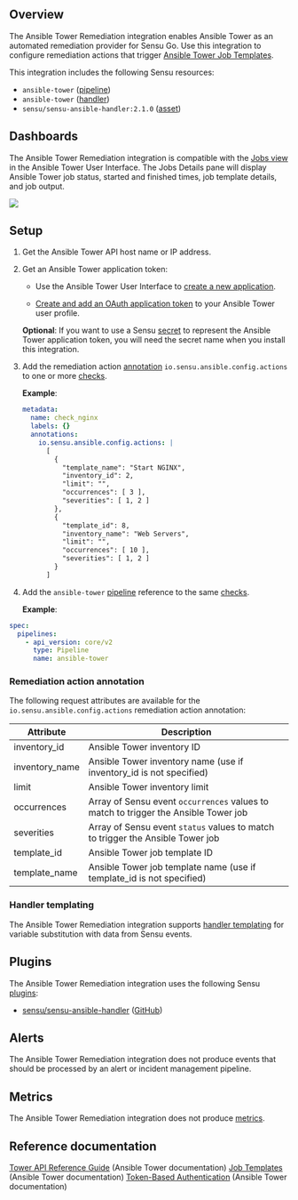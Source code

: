 ## Overview

<!-- Sensu Integration description; supports markdown -->

The Ansible Tower Remediation integration enables Ansible Tower as an automated remediation provider for Sensu Go. Use this integration to configure remediation actions that trigger [Ansible Tower Job Templates][ansible-tower-job-templates].

<!-- Provide a high level overview of the integration contents (e.g. checks, filters, mutators, handlers, assets, etc) -->

This integration includes the following Sensu resources:

* `ansible-tower` ([pipeline])
* `ansible-tower` ([handler])
* `sensu/sensu-ansible-handler:2.1.0` ([asset])

## Dashboards

<!-- List of supported dashboards w/ screenshots (supports png, jpeg, and gif images; relative paths only; e.g. `![](img/dashboard-1.png)` )-->

The Ansible Tower Remediation integration is compatible with the [Jobs view][ansible-tower-jobs-dashboard] in the Ansible Tower User Interface. The Jobs Details pane will display Ansible Tower job status, started and finished times, job template details, and job output.

![](img/job-dashboard.png)

## Setup

<!-- Sensu Integration setup instructions, including Sensu agent configuration and external component configuration -->
<!-- EXAMPLE: what configuration (if any) is required in a third-party service to enable monitoring? -->

1. Get the Ansible Tower API host name or IP address.

1. Get an Ansible Tower application token:

   - Use the Ansible Tower User Interface to [create a new application][ansible-tower-application].

   - [Create and add an OAuth application token][ansible-tower-app-token] to your Ansible Tower user profile.

   **Optional**: If you want to use a Sensu [secret] to represent the Ansible Tower application token, you will need the secret name when you install this integration.

1. Add the remediation action [annotation] `io.sensu.ansible.config.actions` to one or more [checks].

   **Example**:

   ```yaml
   metadata:
     name: check_nginx
     labels: {}
     annotations:
       io.sensu.ansible.config.actions: |
         [
           {
             "template_name": "Start NGINX",
             "inventory_id": 2,
             "limit": "",
             "occurrences": [ 3 ],
             "severities": [ 1, 2 ]
           },
           {
             "template_id": 8,
             "inventory_name": "Web Servers",
             "limit": "",
             "occurrences": [ 10 ],
             "severities": [ 1, 2 ]
           }
         ]
   ```

1. Add the `ansible-tower` [pipeline] reference to the same [checks].
   
   **Example**:

  ```yaml
  spec:
    pipelines:
      - api_version: core/v2
        type: Pipeline
        name: ansible-tower
  ```

### Remediation action annotation

The following request attributes are available for the `io.sensu.ansible.config.actions` remediation action annotation:

Attribute      | Description
-------------- | -----------
inventory_id   | Ansible Tower inventory ID
inventory_name | Ansible Tower inventory name (use if inventory_id is not specified)
limit          | Ansible Tower inventory limit
occurrences    | Array of Sensu event `occurrences` values to match to trigger the Ansible Tower job
severities     | Array of Sensu event `status` values to match to trigger the Ansible Tower job
template_id    | Ansible Tower job template ID
template_name  | Ansible Tower job template name (use if template_id is not specified)

### Handler templating

The Ansible Tower Remediation integration supports [handler templating][handler-templating] for variable substitution with data from Sensu events.

## Plugins

<!-- Links to any Sensu Integration dependencies (i.e. Sensu Plugins) -->

The Ansible Tower Remediation integration uses the following Sensu [plugins]:

- [sensu/sensu-ansible-handler][sensu-ansible-handler-bonsai] ([GitHub][sensu-ansible-handler-github])

## Alerts

<!-- List of all alerts generated by this integration. -->

The Ansible Tower Remediation integration does not produce events that should be processed by an alert or incident management pipeline.

## Metrics

<!-- List of all metrics or events collected by this integration. -->

The Ansible Tower Remediation integration does not produce [metrics].

## Reference documentation

<!-- Please provide links to any relevant reference documentation to help users learn more and/or troubleshoot this integration; specifically including any third-party software documentation. -->

[Tower API Reference Guide][ansible-tower-api-reference] (Ansible Tower documentation)
[Job Templates][ansible-tower-job-templates] (Ansible Tower documentation)
[Token-Based Authentication][ansible-tower-auth-guide] (Ansible Tower documentation)


<!-- Links -->
[checks]: https://docs.sensu.io/sensu-go/latest/observability-pipeline/observe-schedule/checks/
[asset]: https://docs.sensu.io/sensu-go/latest/plugins/assets/
[subscriptions]: https://docs.sensu.io/sensu-go/latest/observability-pipeline/observe-schedule/subscriptions/
[agents]: https://docs.sensu.io/sensu-go/latest/observability-pipeline/observe-schedule/agent/
[annotation]: https://docs.sensu.io/sensu-go/latest/observability-pipeline/observe-schedule/agent/#general-configuration-flags
[plugins]: https://docs.sensu.io/sensu-go/latest/plugins/
[metrics]: https://docs.sensu.io/sensu-go/latest/observability-pipeline/observe-schedule/metrics/
[pipeline]: https://docs.sensu.io/sensu-go/latest/observability-pipeline/observe-process/pipelines/
[handler]: https://docs.sensu.io/sensu-go/latest/observability-pipeline/observe-process/handlers/
[tokens]: https://docs.sensu.io/sensu-go/latest/observability-pipeline/observe-schedule/tokens/
[handler-templating]: https://docs.sensu.io/sensu-go/latest/observability-pipeline/observe-process/handler-templates/
[sensu-plus]: https://sensu.io/features/analytics
[sensu-ansible-handler-bonsai]: https://bonsai.sensu.io/assets/sensu/sensu-ansible-handler
[sensu-ansible-handler-github]: https://github.com/sensu/sensu-ansible-handler
[ansible-tower-job-templates]: https://docs.ansible.com/ansible-tower/latest/html/userguide/job_templates.html
[ansible-tower-jobs-dashboard]: https://docs.ansible.com/ansible-tower/latest/html/userguide/jobs.html
[ansible-tower-application]: https://docs.ansible.com/ansible-tower/latest/html/userguide/applications_auth.html#create-a-new-application
[ansible-tower-app-token]: https://docs.ansible.com/ansible-tower/latest/html/userguide/applications_auth.html#add-tokens
[ansible-tower-api-reference]: https://docs.ansible.com/ansible-tower/latest/html/towerapi/api_ref.html
[ansible-tower-auth-guide]: https://docs.ansible.com/ansible-tower/latest/html/administration/oauth2_token_auth.html
[secret]: https://docs.sensu.io/sensu-go/latest/operations/manage-secrets/secrets/
